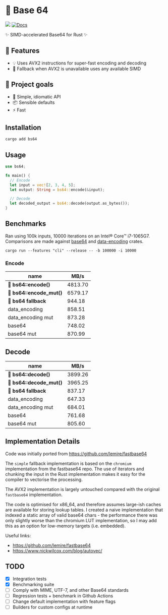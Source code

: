 # 🚀 Base 64 

[![](https://img.shields.io/crates/v/bs64.svg)](https://crates.io/crates/bs64) [![Docs](https://docs.rs/bs64/badge.svg)](https://docs.rs/bs64)

✨ SIMD-accelerated Base64 for Rust ✨

## 🌟 Features
- 💡 Uses AVX2 instructions for super-fast encoding and decoding
- 🔄 Fallback when AVX2 is unavailable uses any available SIMD

## 🎯 Project goals
- 🔧 Simple, idiomatic API
- 📦 Sensible defaults
- ⚡ Fast

## Installation

```bash
cargo add bs64
```

## Usage

```rust
use bs64;

fn main() {
  // Encode
  let input = vec![2, 3, 4, 5];
  let output: String = bs64::encode(&input);

  // Decode
  let decoded_output = bs64::decode(output.as_bytes());
}
```

## Benchmarks

Ran using 100k inputs, 10000 iterations on an Intel® Core™ i7-1065G7. Comparisons are made against [base64](https://crates.io/crates/base64) and [data-encoding](https://crates.io/crates/data-encoding) crates.
```
cargo run --features "cli" --release -- -b 100000 -i 10000
```

### Encode

| name                  | MB/s
|----------------------|--------
|🚀 **bs64::encode()**    | 4813.70        
|🚀 **bs64::encode_mut()**| 6579.17        
|🚀 **bs64 fallback**         | 944.18         
|data_encoding         | 858.51         
|data_encoding mut     | 873.28         
|base64                | 748.02         
|base64 mut            | 870.99 

## Decode

| name                   | MB/s          |
|------------------------|---------------|
| 🚀 **bs64::decode()**     | 3899.26       |
| 🚀 **bs64::decode_mut()** | 3965.25       |
| 🚀 **bs64 fallback**          | 837.17        |
| data_encoding          | 647.33        |
| data_encoding mut      | 684.01        |
| base64                 | 761.68        |
| base64 mut             | 805.60        |

## Implementation Details

Code was initially ported from https://github.com/lemire/fastbase64

The `simple` fallback implementation is based on the `chromium` implementation from the fastbase64 repo. The use of iterators and chunking the input in the Rust implementation makes it easy for the compiler to vectorise the processing.

The AVX2 implementation is largely untouched compared with the original `fastbase64` implementation.

The code is optimised for x86_64, and therefore assumes large-ish caches are available for storing lookup tables. I created a naive implementation that indexed a static array of valid base64 chars - the performance there was only slightly worse than the chromium LUT implementation, so I may add this as an option for low-memory targets (i.e. embedded).

Useful links:
- https://github.com/lemire/fastbase64
- https://www.nickwilcox.com/blog/autovec/

## TODO

- [x] Integration tests
- [x] Benchmarking suite
- [ ] Comply with MIME, UTF-7, and other Base64 standards
- [ ] Regression tests + benchmark in Github Actions
- [ ] Change default implementation with feature flags
- [ ] Builders for custom configs at runtime

